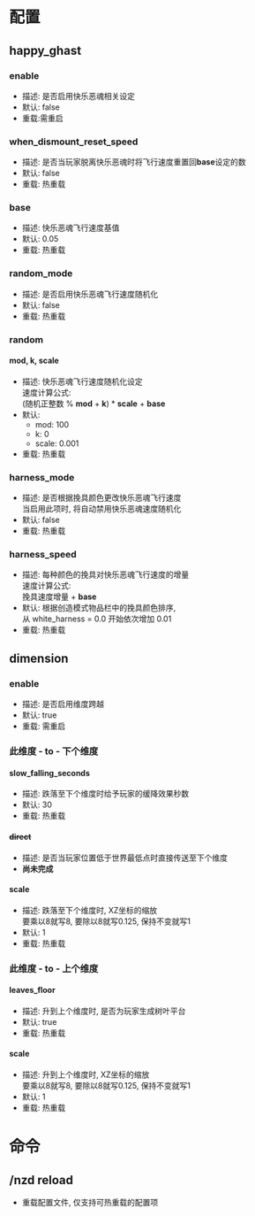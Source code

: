 # 配置

## happy_ghast

### enable

- 描述: 是否启用快乐恶魂相关设定
- 默认: false
- 重载:需重启

### when_dismount_reset_speed

- 描述: 是否当玩家脱离快乐恶魂时将飞行速度重置回**base**设定的数
- 默认: false
- 重载: 热重载

### base

- 描述: 快乐恶魂飞行速度基值
- 默认: 0.05
- 重载: 热重载

### random_mode

- 描述: 是否启用快乐恶魂飞行速度随机化
- 默认: false
- 重载: 热重载

### random

#### mod, k, scale

- 描述: 快乐恶魂飞行速度随机化设定
  <br>速度计算公式:
  <br>(随机正整数 % **mod** + **k**) * **scale** + **base**
- 默认:
  - mod: 100
  - k: 0
  - scale: 0.001
- 重载: 热重载

### harness_mode

- 描述: 是否根据挽具颜色更改快乐恶魂飞行速度
  <br>当启用此项时, 将自动禁用快乐恶魂速度随机化
- 默认: false
- 重载: 热重载

### harness_speed

- 描述: 每种颜色的挽具对快乐恶魂飞行速度的增量
  <br>速度计算公式:
  <br>挽具速度增量 + **base**
- 默认: 根据创造模式物品栏中的挽具颜色排序,
  <br>从 white_harness = 0.0 开始依次增加 0.01
- 重载: 热重载

## dimension

### enable

- 描述: 是否启用维度跨越
- 默认: true
- 重载: 需重启

### 此维度 - to - 下个维度

#### slow_falling_seconds

- 描述: 跌落至下个维度时给予玩家的缓降效果秒数
- 默认: 30
- 重载: 热重载

#### ~~direct~~

- 描述: 是否当玩家位置低于世界最低点时直接传送至下个维度
- **尚未完成**

#### scale

- 描述: 跌落至下个维度时, XZ坐标的缩放
  <br>要乘以8就写8, 要除以8就写0.125, 保持不变就写1
- 默认: 1
- 重载: 热重载

### 此维度 - to - 上个维度

#### leaves_floor

- 描述: 升到上个维度时, 是否为玩家生成树叶平台
- 默认: true
- 重载: 热重载

#### scale

- 描述: 升到上个维度时, XZ坐标的缩放
  <br>要乘以8就写8, 要除以8就写0.125, 保持不变就写1
- 默认: 1
- 重载: 热重载

# 命令

## /nzd reload

- 重载配置文件, 仅支持可热重载的配置项